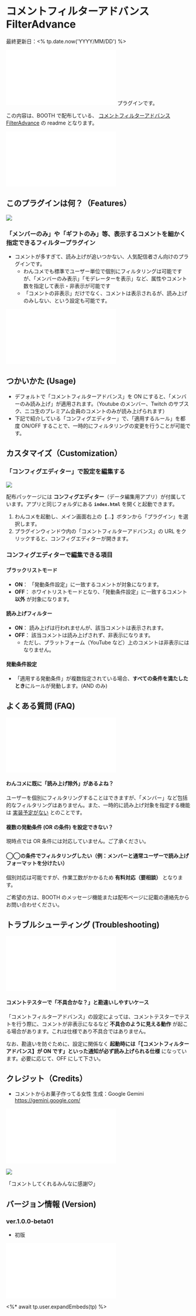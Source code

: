 # コメントフィルターアドバンス FilterAdvance

最終更新日：<% tp.date.now('YYYY/MM/DD') %>

![intro_11](../../sharedTemplate/intro/intro_11.md) プラグインです。

この内容は、BOOTH で配布している、 [コメントフィルターアドバンス FilterAdvance](https://pintocuru.booth.pm/items/7480687) の readme となります。

![](/sharedTemplate/intro/intro_22_IntroOneComme.md)

## このプラグインは何？（Features）

![](images/250929_1.webp)

### 「メンバーのみ」や「ギフトのみ」等、表示するコメントを細かく指定できるフィルタープラグイン

- コメントが多すぎて、読み上げが追いつかない、人気配信者さん向けのプラグインです。
  - わんコメでも標準でユーザー単位で個別にフィルタリングは可能ですが、「メンバーのみ表示」「モデレーターを表示」など、属性やコメント数を指定して表示・非表示が可能です
  - 「コメントの非表示」だけでなく、コメントは表示されるが、読み上げのみしない、という設定も可能です。

![Installation_93_PluginSet](../../sharedTemplate/installation/Installation_93_PluginSet.md)

## つかいかた (Usage)

- デフォルトで「コメントフィルターアドバンス」を ON にすると、「メンバーのみ読み上げ」が適用されます。（Youtube のメンバー、Twitch のサブスク、ニコ生のプレミアム会員のコメントのみが読み上げられます）
- 下記で紹介している「コンフィグエディター」で、「適用するルール」を都度 ON/OFF することで、一時的にフィルタリングの変更を行うことが可能です。

## カスタマイズ（Customization）

### 「コンフィグエディター」で設定を編集する

![](images/Pasted%20image%2020250929004353.png)

配布パッケージには **コンフィグエディター**（データ編集用アプリ）が付属しています。アプリと同じフォルダにある **`index.html`** を開くと起動できます。

1. わんコメを起動し、メイン画面右上の【…】ボタンから「プラグイン」を選択します。
2. プラグインウィンドウ内の「コメントフィルターアドバンス」の URL をクリックすると、コンフィグエディターが開きます。

### コンフィグエディターで編集できる項目

#### ブラックリストモード

- **ON**： 「発動条件設定」に一致するコメントが対象になります。
- **OFF**： ホワイトリストモードとなり、「発動条件設定」に一致するコメント **以外** が対象になります。

#### 読み上げフィルター

- **ON**： 読み上げは行われませんが、該当コメントは表示されます。
- **OFF**： 該当コメントは読み上げされず、非表示になります。
  - ただし、プラットフォーム（YouTube など）上のコメントは非表示にはなりません。

#### 発動条件設定

- 「適用する発動条件」が複数指定されている場合、**すべての条件を満たしたとき**にルールが発動します。(AND のみ)

## よくある質問 (FAQ)

![faq_11_infoOneComme](../../sharedTemplate/faq/faq_11_infoOneComme.md)

#### わんコメに既に「読み上げ除外」があるよね？

ユーザーを個別にフィルタリングすることはできますが、「メンバー」など包括的なフィルタリングはありません。また、一時的に読み上げ対象を指定する機能は [実装予定がない](https://one-comme.fanbox.cc/posts/10567837) とのことです。

#### 複数の発動条件 (OR の条件) を設定できない？

現時点では OR 条件には対応していません。ご了承ください。

#### ◯◯の条件でフィルタリングしたい（例：メンバーと通常ユーザーで読み上げフォーマットを分けたい）

個別対応は可能ですが、作業工数がかかるため **有料対応（要相談）** となります。

ご希望の方は、BOOTH のメッセージ機能または配布ページに記載の連絡先からお問い合わせください。

## トラブルシューティング (Troubleshooting)

![troubleshooting_11_infoOneComme](../../sharedTemplate/troubleshooting/troubleshooting_11_infoOneComme.md)

#### コメントテスターで「不具合かな？」と勘違いしやすいケース

「コメントフィルターアドバンス」の設定によっては、コメントテスターでテストを行う際に、コメントが非表示になるなど **不具合のように見える動作** が起こる場合があります。これは仕様であり不具合ではありません。

なお、勘違いを防ぐために、設定に関係なく **起動時には「【コメントフィルターアドバンス】が ON です」といった通知が必ず読み上げられる仕様** になっています。必要に応じて、OFF にして下さい。

## クレジット（Credits）

- コメントからお菓子作ってる女性
  生成：Google Gemini <https://gemini.google.com/>

![](/sharedTemplate/credits/credits_11_sozai.md)

![](images/250929_2.webp)

「コメントしてくれるみんなに感謝♡」

## バージョン情報 (Version)

### ver.1.0.0-beta01

- 初版

![credits_99_sesupin](/sharedTemplate/credits/credits_99_sesupin.md)

<%* await tp.user.expandEmbeds(tp) %>
